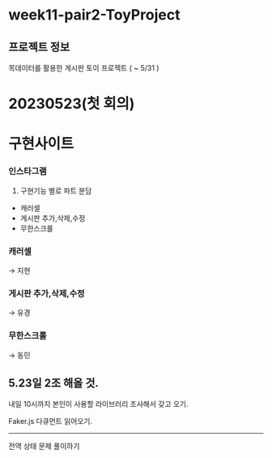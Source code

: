 # week11-pair2-ToyProject

## 프로젝트 정보

목데이터를 활용한 게시판 토이 프로젝트 ( ~ 5/31 )

# 20230523(첫 회의)

# 구현사이트

### 인스타그램

1. 구현기능 별로 파트 분담

- 캐러셀
- 게시판 추가,삭제,수정
- 무한스크롤

### 캐러셀

→ 지현

### 게시판 추가,삭제,수정

→ 유경

### 무한스크롤

→ 동민

## 5.23일 2조 해올 것.

내일 10시까지 본인이 사용할 라이브러리 조사해서 갖고 오기.

Faker.js 다큐먼트 읽어오기.

---

전역 상태 문제 풀이하기
